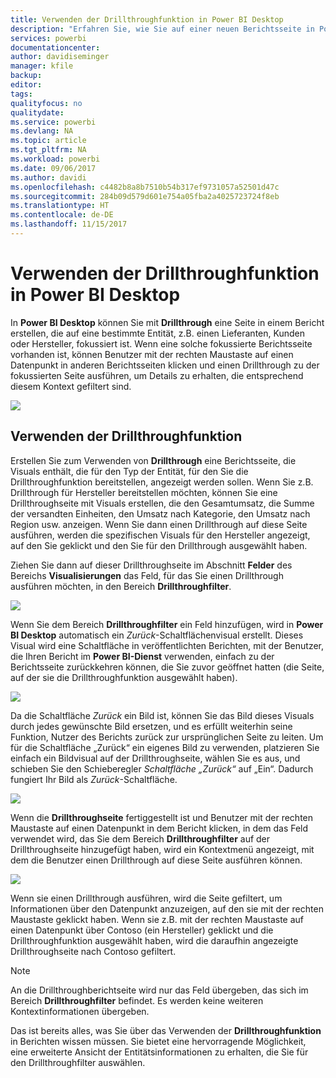 ```yaml
---
title: Verwenden der Drillthroughfunktion in Power BI Desktop
description: "Erfahren Sie, wie Sie auf einer neuen Berichtsseite in Power BI Desktop Drilldowns in Daten ausführen."
services: powerbi
documentationcenter: 
author: davidiseminger
manager: kfile
backup: 
editor: 
tags: 
qualityfocus: no
qualitydate: 
ms.service: powerbi
ms.devlang: NA
ms.topic: article
ms.tgt_pltfrm: NA
ms.workload: powerbi
ms.date: 09/06/2017
ms.author: davidi
ms.openlocfilehash: c4482b8a8b7510b54b317ef9731057a52501d47c
ms.sourcegitcommit: 284b09d579d601e754a05fba2a4025723724f8eb
ms.translationtype: HT
ms.contentlocale: de-DE
ms.lasthandoff: 11/15/2017
---
```

# <a name="use-drillthrough-in-power-bi-desktop"></a>Verwenden der Drillthroughfunktion in Power BI Desktop
In **Power BI Desktop** können Sie mit **Drillthrough** eine Seite in einem Bericht erstellen, die auf eine bestimmte Entität, z.B. einen Lieferanten, Kunden oder Hersteller, fokussiert ist. Wenn eine solche fokussierte Berichtsseite vorhanden ist, können Benutzer mit der rechten Maustaste auf einen Datenpunkt in anderen Berichtsseiten klicken und einen Drillthrough zu der fokussierten Seite ausführen, um Details zu erhalten, die entsprechend diesem Kontext gefiltert sind.

![](media/desktop-drillthrough/drillthrough_01.png)

## <a name="using-drillthrough"></a>Verwenden der Drillthroughfunktion
Erstellen Sie zum Verwenden von **Drillthrough** eine Berichtsseite, die Visuals enthält, die für den Typ der Entität, für den Sie die Drillthroughfunktion bereitstellen, angezeigt werden sollen. Wenn Sie z.B. Drillthrough für Hersteller bereitstellen möchten, können Sie eine Drillthroughseite mit Visuals erstellen, die den Gesamtumsatz, die Summe der versandten Einheiten, den Umsatz nach Kategorie, den Umsatz nach Region usw. anzeigen. Wenn Sie dann einen Drillthrough auf diese Seite ausführen, werden die spezifischen Visuals für den Hersteller angezeigt, auf den Sie geklickt und den Sie für den Drillthrough ausgewählt haben.

Ziehen Sie dann auf dieser Drillthroughseite im Abschnitt **Felder** des Bereichs **Visualisierungen** das Feld, für das Sie einen Drillthrough ausführen möchten, in den Bereich **Drillthroughfilter**.

![](media/desktop-drillthrough/drillthrough_02.png)

Wenn Sie dem Bereich **Drillthroughfilter** ein Feld hinzufügen, wird in **Power BI Desktop** automatisch ein *Zurück*-Schaltflächenvisual erstellt. Dieses Visual wird eine Schaltfläche in veröffentlichten Berichten, mit der Benutzer, die Ihren Bericht im **Power BI-Dienst** verwenden, einfach zu der Berichtsseite zurückkehren können, die Sie zuvor geöffnet hatten (die Seite, auf der sie die Drillthroughfunktion ausgewählt haben).

![](media/desktop-drillthrough/drillthrough_03.png)

Da die Schaltfläche *Zurück* ein Bild ist, können Sie das Bild dieses Visuals durch jedes gewünschte Bild ersetzen, und es erfüllt weiterhin seine Funktion, Nutzer des Berichts zurück zur ursprünglichen Seite zu leiten. Um für die Schaltfläche „Zurück“ ein eigenes Bild zu verwenden, platzieren Sie einfach ein Bildvisual auf der Drillthroughseite, wählen Sie es aus, und schieben Sie den Schieberegler *Schaltfläche „Zurück“* auf „Ein“. Dadurch fungiert Ihr Bild als *Zurück*-Schaltfläche.

![](media/desktop-drillthrough/drillthrough_05.png)

Wenn die **Drillthroughseite** fertiggestellt ist und Benutzer mit der rechten Maustaste auf einen Datenpunkt in dem Bericht klicken, in dem das Feld verwendet wird, das Sie dem Bereich **Drillthroughfilter** auf der Drillthroughseite hinzugefügt haben, wird ein Kontextmenü angezeigt, mit dem die Benutzer einen Drillthrough auf diese Seite ausführen können.

![](media/desktop-drillthrough/drillthrough_04.png)

Wenn sie einen Drillthrough ausführen, wird die Seite gefiltert, um Informationen über den Datenpunkt anzuzeigen, auf den sie mit der rechten Maustaste geklickt haben. Wenn sie z.B. mit der rechten Maustaste auf einen Datenpunkt über Contoso (ein Hersteller) geklickt und die Drillthroughfunktion ausgewählt haben, wird die daraufhin angezeigte Drillthroughseite nach Contoso gefiltert.

> [!NOTE]
> An die Drillthroughberichtseite wird nur das Feld übergeben, das sich im Bereich **Drillthroughfilter** befindet. Es werden keine weiteren Kontextinformationen übergeben.
> 
> 

Das ist bereits alles, was Sie über das Verwenden der **Drillthroughfunktion** in Berichten wissen müssen. Sie bietet eine hervorragende Möglichkeit, eine erweiterte Ansicht der Entitätsinformationen zu erhalten, die Sie für den Drillthroughfilter auswählen.

